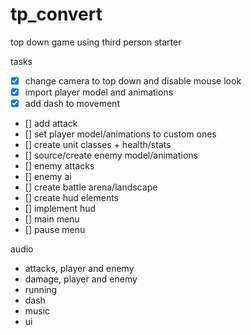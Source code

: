 # tp_convert
 top down game using third person starter

tasks
- [x] change camera to top down and disable mouse look
- [x] import player model and animations
- [x] add dash to movement
- [] add attack
- [] set player model/animations to custom ones
- [] create unit classes + health/stats
- [] source/create enemy model/animations
- [] enemy attacks
- [] enemy ai
- [] create battle arena/landscape
- [] create hud elements
- [] implement hud
- [] main menu
- [] pause menu


audio
 - attacks, player and enemy
 - damage, player and enemy
 - running
 - dash
 - music
 - ui
